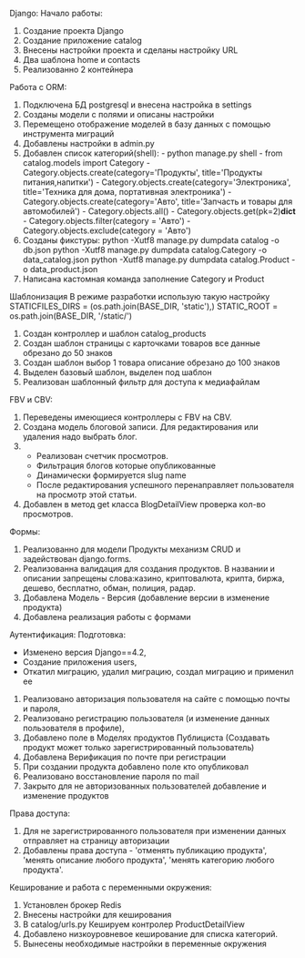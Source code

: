 Django:
Начало работы:
1. Создание проекта Django 
2. Создание приложение catalog
3. Внесены настройки проекта и сделаны настройку URL
4. Два шаблона home и contacts
5. Реализованно 2 контейнера

Работа с ORM:
1. Подключена БД postgresql и внесена настройка в settings
2. Созданы модели с полями и описаны настройки 
3. Перемещено отображение моделей в базу данных с помощью инструмента миграций
4. Добавлены настройки в admin.py 
5. Добавлен список категорий(shell):
        - python manage.py shell
        - from catalog.models import Category
        - Category.objects.create(category='Продукты', title='Продукты питания,напитки')
        - Category.objects.create(category='Электроника', title='Техника для дома, портативная электроника')
        - Category.objects.create(category='Авто', title='Запчасть и товары  для автомобилей')
        - Category.objects.all() 
        - Category.objects.get(pk=2)__dict__
        - Category.objects.filter(category = 'Авто')
        - Category.objects.exclude(category = 'Авто')
6. Созданы фикстуры: python -Xutf8 manage.py dumpdata catalog -o db.json
                     python -Xutf8 manage.py dumpdata catalog.Category -o data_catalog.json
                     python -Xutf8 manage.py dumpdata catalog.Product -o data_product.json
7. Написана кастомная команда заполнение Category и Product

Шаблонизация 
В режиме разработки использую такую настройку STATICFILES_DIRS = (os.path.join(BASE_DIR, 'static'),)
STATIC_ROOT = os.path.join(BASE_DIR, '/static/')

1. Создан контроллер и шаблон catalog_products 
2. Создан шаблон страницы с карточками товаров все данные обрезано до 50 знаков
3. Создан шаблон выбор 1 товара описание обрезано до 100 знаков
4. Выделен базовый шаблон, выделен под шаблон 
5. Реализован шаблонный фильтр для доступа к медиафайлам

FBV и CBV:

1. Переведены имеющиеся контроллеры с FBV на CBV.
2. Создана модель блоговой записи.
    Для редактирования или удаления надо выбрать блог.
3. - Реализован счетчик просмотров.
   - Фильтрация блогов которые опубликованные
   - Динамически формируется slug name
   - После редактирования успешного перенаправляет пользователя на просмотр этой статьи.
4. Добавлен в метод get класса BlogDetailView проверка кол-во просмотров.

Формы:
1. Реализованно для модели Продукты механизм CRUD и задействован django.forms.
2. Реализованна валидация для создания продуктов. 
В названии и описании запрещены слова:казино, криптовалюта, крипта, биржа, дешево, бесплатно, обман, полиция, радар.
3. Добавлена Модель - Версия (добавление версии в изменение продукта)
4. Добавлена реализация работы с формами

Аутентификация:
Подготовка:
- Изменено версия Django==4.2,
- Создание приложения users,
- Откатил миграцию, удалил миграцию, создал миграцию и применил ее
1. Реализовано авторизация пользователя на сайте с помощью почты и пароля,
2. Реализовано регистрацию пользователя (и изменение данных пользователя в профиле),
3. Добавлено поле в Моделях продуктов Публициста (Создавать продукт может только зарегистрированный пользователь)
4. Добавлена Верификация по почте при регистрации
5. При создании продукта добавлено поле кто опубликовал
6. Реализовано восстановление пароля по mail
7. Закрыто для не авторизованных пользователей добавление и изменение продуктов

Права доступа:
1. Для не зарегистрированного пользователя при изменении данных отправляет на страницу авторизации
2. Добавлены права доступа - 'отменять публикацию продукта', 'менять описание любого продукта', 'менять категорию любого продукта'.

Кеширование и работа с переменными окружения:
1. Установлен брокер Redis
2. Внесены настройки для кеширования
3. В catalog/urls.py Кешируем контролер ProductDetailView
4. Добавлено низкоуровневое кеширование для списка категорий.
5. Вынесены необходимые настройки в переменные окружения
